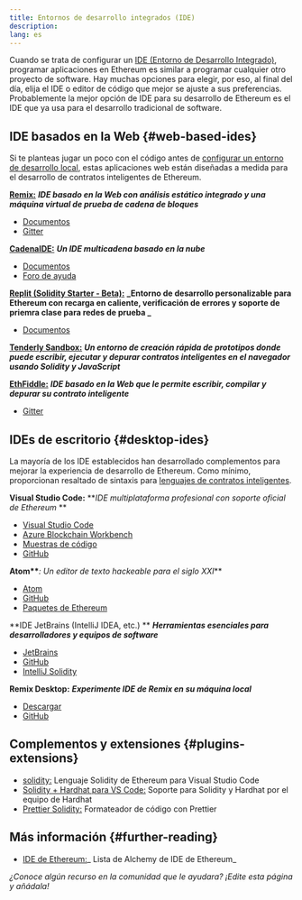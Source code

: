 ```yaml
---
title: Entornos de desarrollo integrados (IDE)
description:
lang: es
---
```


Cuando se trata de configurar un [ IDE (Entorno de Desarrollo Integrado)](https://wikipedia.org/wiki/Integrated_development_environment), programar aplicaciones en Ethereum es similar a programar cualquier otro proyecto de software. Hay muchas opciones para elegir, por eso, al final del día, elija el IDE o editor de código que mejor se ajuste a sus preferencias. Probablemente la mejor opción de IDE para su desarrollo de Ethereum es el IDE que ya usa para el desarrollo tradicional de software.

## IDE basados en la Web \{#web-based-ides}

Si te planteas jugar un poco con el código antes de [configurar un entorno de desarrollo local](/developers/local-environment/), estas aplicaciones web están diseñadas a medida para el desarrollo de contratos inteligentes de Ethereum.

**[Remix:](https://remix.ethereum.org/)** **_IDE basado en la Web con análisis estático integrado y una máquina virtual de prueba de cadena de bloques_**

- [Documentos](https://remix-ide.readthedocs.io/en/latest/#)
- [Gitter](https://gitter.im/ethereum/remix)

**[CadenaIDE:](https://chainide.com/)** **_Un IDE multicadena basado en la nube_**

- [Documentos](https://chainide.gitbook.io/chainide-english-1/)
- [Foro de ayuda](https://forum.chainide.com/)

**[Replit (Solidity Starter - Beta):](https://replit.com/@replit/Solidity-starter-beta)** **_Entorno de desarrollo personalizable para Ethereum con recarga en caliente, verificación de errores y soporte de priemra clase para redes de prueba _**

- [Documentos](https://docs.replit.com/)

**[Tenderly Sandbox:](https://sandbox.tenderly.co/)** **_Un entorno de creación rápida de prototipos donde puede escribir, ejecutar y depurar contratos inteligentes en el navegador usando Solidity y JavaScript_**

**[EthFiddle:](https://ethfiddle.com/)** **_IDE basado en la Web que le permite escribir, compilar y depurar su contrato inteligente_**

- [Gitter](https://gitter.im/loomnetwork/ethfiddle)

## IDEs de escritorio \{#desktop-ides}

La mayoría de los IDE establecidos han desarrollado complementos para mejorar la experiencia de desarrollo de Ethereum. Como mínimo, proporcionan resaltado de sintaxis para [lenguajes de contratos inteligentes](/developers/docs/smart-contracts/languages/).

**Visual Studio Code:** **_IDE multiplataforma profesional con soporte oficial de Ethereum_ **

- [Visual Studio Code](https://code.visualstudio.com/)
- [Azure Blockchain Workbench](https://azuremarketplace.microsoft.com/en-us/marketplace/apps/microsoft-azure-blockchain.azure-blockchain-workbench?tab=Overview)
- [Muestras de código](https://github.com/Azure-Samples/blockchain/blob/master/blockchain-workbench/application-and-smart-contract-samples/readme.md)
- [GitHub](https://github.com/microsoft/vscode)

**Atom\*\***_: Un editor de texto hackeable para el siglo XXI_\*\*

- [Atom](https://atom.io/)
- [GitHub](https://github.com/atom)
- [Paquetes de Ethereum](https://atom.io/packages/search?utf8=%E2%9C%93&q=keyword%3Aethereum&commit=Search)

**IDE JetBrains (IntelliJ IDEA, etc.) ** **_Herramientas esenciales para desarrolladores y equipos de software_**

- [JetBrains](https://www.jetbrains.com/)
- [GitHub](https://github.com/JetBrains)
- [IntelliJ Solidity](https://github.com/intellij-solidity/intellij-solidity/)

**Remix Desktop:** **_Experimente IDE de Remix en su máquina local_**

- [Descargar](https://github.com/ethereum/remix-desktop/releases)
- [GitHub](https://github.com/ethereum/remix-desktop)

## Complementos y extensiones \{#plugins-extensions}

- [solidity:](https://marketplace.visualstudio.com/items?itemName=JuanBlanco.solidity) Lenguaje Solidity de Ethereum para Visual Studio Code
- [Solidity + Hardhat para VS Code:](https://marketplace.visualstudio.com/items?itemName=NomicFoundation.hardhat-solidity) Soporte para Solidity y Hardhat por el equipo de Hardhat
- [Prettier Solidity:](https://github.com/prettier-solidity/prettier-plugin-solidity) Formateador de código con Prettier

## Más información \{#further-reading}

- [IDE de Ethereum:](https://www.alchemy.com/list-of/web3-ides-on-ethereum)_ Lista de Alchemy de IDE de Ethereum_

_¿Conoce algún recurso en la comunidad que le ayudara? ¡Edite esta página y añádala!_
